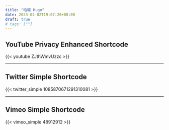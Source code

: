 ```yaml
---
title: "哈囉 Hugo"
date: 2023-04-02T19:07:26+08:00
draft: true
# tags: [""]
---
```


## YouTube Privacy Enhanced Shortcode

{{< youtube ZJthWmvUzzc >}}


---

## Twitter Simple Shortcode

{{< twitter_simple 1085870671291310081 >}}


---

## Vimeo Simple Shortcode

{{< vimeo_simple 48912912 >}}

<abbr title=""></abbr>